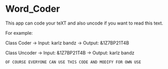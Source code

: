# Word_Coder

This app can code your teXT and also uncode if you want to read this text.

For example:

Class Coder -> Input:  karlz bandz
            -> Output: &1Z7BP21T4B
            
Class Uncoder
           -> Input:  &1Z7BP21T4B
           -> Output: karlz bandz
           
           
    OF COURSE EVERYONE CAN USE THIS CODE AND MODIFY FOR OWN USE       
            
